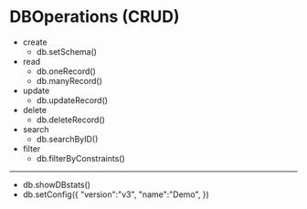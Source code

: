 # DBOperations (CRUD)

- create
  - db.setSchema()
- read
  - db.oneRecord()
  - db.manyRecord()
- update
  - db.updateRecord()
- delete
  - db.deleteRecord()
- search
  - db.searchByID()
- filter
  - db.filterByConstraints()

---

- db.showDBstats()
- db.setConfig({
  "version":"v3",
  "name":"Demo",
  })
